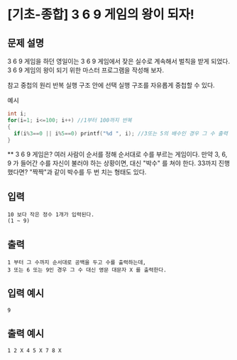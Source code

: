 # [기초-종합] 3 6 9 게임의 왕이 되자!

## 문제 설명
3 6 9 게임을 하던 영일이는 3 6 9 게임에서 잦은 실수로 계속해서 벌칙을 받게 되었다.
3 6 9 게임의 왕이 되기 위한 마스터 프로그램을 작성해 보자.

참고
중첩의 원리
반복 실행 구조 안에 선택 실행 구조를 자유롭게 중첩할 수 있다.

예시
```c
int i;
for(i=1; i<=100; i++) //1부터 100까지 반복
{
  if(i%3==0 || i%5==0) printf("%d ", i); //3또는 5의 배수인 경우 그 수 출력
}
```

** 3 6 9 게임은?
여러 사람이 순서를 정해 순서대로 수를 부르는 게임이다.
만약 3, 6, 9 가 들어간 수를 자신이 불러야 하는 상황이면, 대신 "박수" 를 쳐야 한다.
33까지 진행했다면? "짝짝"과 같이 박수를 두 번 치는 형태도 있다.

## 입력
	10 보다 작은 정수 1개가 입력된다.
	(1 ~ 9)
## 출력
	1 부터 그 수까지 순서대로 공백을 두고 수를 출력하는데,
	3 또는 6 또는 9인 경우 그 수 대신 영문 대문자 X 를 출력한다.

## 입력 예시
	9
## 출력 예시
	1 2 X 4 5 X 7 8 X